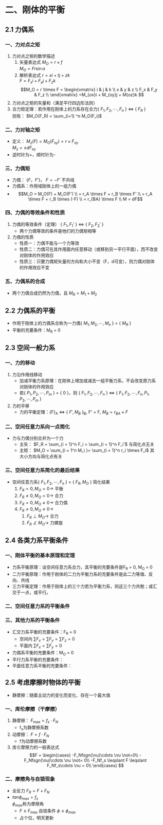 # 二、刚体的平衡
## 2.1 力偶系
### 一、力对点之矩
1. 力对点之矩的数学描述
	1. 矢量表达式 $M_O = r \times f$ <br> $M_O = Fr\sin \alpha$
	2. 解析表达式 $r = xi + tj + zk$ <br> $F = F_xi + F_yj + F_zk$
	$$M_O = r \times F = \begin{vmatrix}
i & j & k \\
x & y & z \\
F_x & F_y & F_z \\
\end{vmatrix}
=M_{ox}i + M_{oy}j + M{oz}k
$$
2. 力对点之矩的矢量和（满足平行四边形法则）
3. 合力矩定理：若作用在刚体上的力系存在合力{ $F_1,F_2,\cdots,F_n$ } <=> { $F_R$ }<br>则有： $M_O(F_R) = \sum_{i=1} ^n M_O(F_i)$
### 二、力对轴之矩
- 定义： $M_z(F) = M_O(F_{xy}) = r \times F_{xy}$ <br> $M_z = \pm dF_{xy}$
- 逆时针为+，顺时针为-
### 三、力偶矩
- 力偶： {$F，F’$}， $F = -F’$ 不共线
- 力偶系：作用域刚体上的一组力偶
-  $$M_O = M_O(F) + M_O(F') \\ 
 = r_A \times F + r_B \times F' \\ 
 = r_A \times F + r_B \times (-F) \\ 
 = r_{BA} \times F \\ 
 M = dF$$
### 四、力偶的等效条件和性质
1. 力偶的等效条件（定理） { $F_1,F_1'$ } <=> { $F_2,F_2'$ }
	- 两个力偶等效的条件是他们的力偶矩相等
2. 力偶的性质
	- 性质一：力偶不能与一个力等效
	- 性质二：力偶可在其作用面内任意移动（或移到另一平行平面），而不改变对刚体的作用效应
	- 性质三：只要力偶矩矢量的方向和大小不变（F，d可变），则力偶对刚体的作用效应不变
### 五、力偶系的合成
- 两个力偶合成仍然为力偶，且 $M_R = M_1 + M_2$
## 2.2 力偶系的平衡
- 作用于刚体上的力偶系合称为一力偶{ $M_1,M_2,\cdots,M_n$ } = { $M_R$ }
- 平衡的充要条件：M<sub>R</sub> = 0
## 2.3 空间一般力系
### 一、力的移动
1. 力沿作用线移动
	- 加减平衡力系原理：在刚体上增加或减去一组平衡力系，不会改变原力系对刚体的作用效应
	- 若{ $P_1,P_2,\cdots,P_m$ } = { $0$ }，则 { $F_1,F_2,\cdots,F_n$ } <=> { $F_1,F_2,\cdots,F_n,P_1,P_2,\cdots,P_m$ }
2. 力的平移
	- 力的平衡定理：{F}<sub>A</sub> <=> { $F',M_B$ }<sub>B</sub>, F' = F, $M_B = r_{BA} \times F$
### 二、空间任意力系向一点简化
- 力与力偶分别合并为一个力
	- 主矢： $F_R = \sum_{i = 1}^n F_i = \sum_{i = 1}^n F_i'$ 与简化点无关
	- 主矩： $M_O = \sum_{i = 1^n M_i }= \sum_{i = 1}^n r_i \times F_i$ 其大小方向与简化点有关
### 三、空间任意力系简化的最后结果
- 空间任意力系{ $F_1,F_2,\cdots,F_n$ } = { $F_R,M_O$ } 简化结果
	1.  $F_R = 0, M_O = 0 \rightarrow$ 平衡
	2.  $F_R \not= 0, M_O = 0 \rightarrow$ 合力
	3.  $F_R = 0, M_O \not= 0 \rightarrow$ 合力偶
	4.  $F_R \not= 0, M_O \not= 0 \rightarrow$
		1.  $F_R \perp M_O \rightarrow$ 合力
		2.  $F_R \not\perp M_O \rightarrow$ 力螺旋
## 2.4 各类力系平衡条件
### 一、刚体平衡的基本原理和定理
- 力系平衡原理：设空间任意力系合力，其平衡的充要条件是F<sub>R</sub> = 0, M<sub>O</sub> = 0
- 二力平衡原理：作用于刚体的二力为平衡力系的充要条件是此二力等值、反向、共线
- 三力平衡定理：作用于刚体上的三个力若为平衡力系，则这三个力共勉；或汇交于一点，或平行。
### 二、空间任意力系的平衡条件
### 三、其他力系的平衡条件
- 汇交力系平衡的充要条件：F<sub>R</sub> = 0
	- 空间内 $\sum F_x = \sum F_y = \sum F_z = 0$
	- 平面内 $\sum F_x = \sum F_y = 0$
- 力偶系平衡的充要条件：M<sub>O</sub> = 0
- 平行力系平衡的充要条件：
- 平面任意力系平衡的充要条件：
## 2.5 考虑摩擦时物体的平衡
- 静摩擦：随着主动力的变化而变化、存在一个最大值
### 一、库伦摩擦（干摩擦）
1. 静摩擦： $F_{max} = f_s \cdot F_N$
	- f<sub>s</sub>为静摩擦系数
2. 动摩擦： $F = f \cdot F_N$
	- f为动摩擦系数
3. 库仑摩擦力的一般表达式
	$$F = \begin{cases} -F_Nfsgn(\nu)\cdots \nu \not=0\\
	-F_Nfsgn(\nu)\cdots \nu \not= 0\\
	-F_Nf_s \leqslant F \leqslant F_Nf_s\cdots \nu = 0\\
	\end{cases} $$
### 二、摩擦角与自锁现象
- 全反力 $F_R = F + F_N$
-  $tan\phi_{max} = f_s$ <br> $\phi_{max}$称为摩擦角
	-  $F \leqslant F_{max}$ 自锁条件 $\phi \leqslant \phi_{max}$
	- 占个位，明天更新
